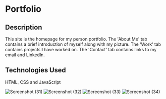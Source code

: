 # Portfolio

## Description
This site is the homepage for my person portfolio. 
The 'About Me' tab contains a brief introduction of myself along with my picture. 
The 'Work' tab contains projects I have worked on. 
The 'Contact' tab contains links to my email and LinkedIn. 

## Technologies Used
HTML, CSS and JavaScript

![Screenshot (31)](https://user-images.githubusercontent.com/102620275/174400805-f8345691-0ad7-42b5-a65e-37d58212b6e8.png)
![Screenshot (32)](https://user-images.githubusercontent.com/102620275/174400812-31a65860-275c-40c1-9d0c-a1c9baa9fd73.png)
![Screenshot (33)](https://user-images.githubusercontent.com/102620275/174400815-86bfe2e3-918d-42ad-bf08-5e4161ecd8c4.png)
![Screenshot (34)](https://user-images.githubusercontent.com/102620275/174400821-49220c57-8bf4-4966-b9c8-9a210d067947.png)
